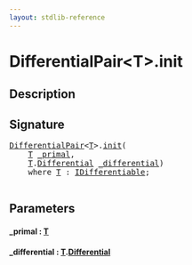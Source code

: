 ```yaml
---
layout: stdlib-reference
---
```


# DifferentialPair\<T\>\.init

## Description





## Signature 

<pre>
<a href="index.html" class="code_type">DifferentialPair</a>&lt;<a href="index.html#typeparam-T" class="code_type">T</a>&gt;.<a href="init.html">init</a>(
    <a href="index.html#typeparam-T" class="code_type">T</a> <a href="init.html#decl-_primal" class="code_param">_primal</a>,
    <a href="index.html#typeparam-T" class="code_type">T</a>.<a href="differential-0.html" class="code_type">Differential</a> <a href="init.html#decl-_differential" class="code_param">_differential</a>)
    <span class='code_keyword'>where</span> <a href="index.html#typeparam-T" class="code_type">T</a> : <a href="index.html" class="code_type">IDifferentiable</a>;

</pre>

## Parameters

####  <a id="decl-_primal"></a>\_primal  : [T](index#typeparam-T)
####  <a id="decl-_differential"></a>\_differential  : [T](index#typeparam-T)\.[Differential](differential-0)

